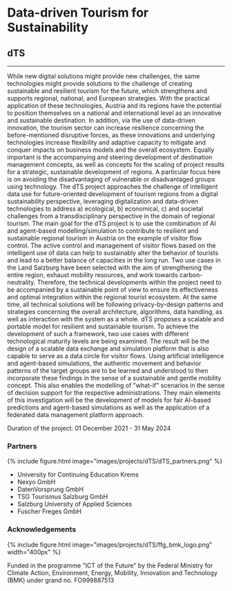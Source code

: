 # Data-driven Tourism for Sustainability
## dTS

---
While new digital solutions might provide new challenges, the same technologies might provide solutions to the challenge of creating sustainable and resilient tourism for the future, which strengthens and supports regional, national, and European strategies. With the practical application of these technologies, Austria and its regions have the potential to position themselves on a national and international level as an innovative and sustainable destination. In addition, via the use of data-driven innovation, the tourism sector can increase resilience concerning the before-mentioned disruptive forces, as these innovations and underlying technologies increase flexibility and adaptive capacity to mitigate and conquer impacts on business models and the overall ecosystem. Equally important is the accompanying and steering development of destination management concepts, as well as concepts for the scaling of project results for a strategic, sustainable development of regions. A particular focus here is on avoiding the disadvantaging of vulnerable or disadvantaged groups using technology. The dTS project approaches the challenge of intelligent data use for future-oriented development of tourism regions from a digital sustainability perspective, leveraging digitalization and data-driven technologies to address a) ecological, b) economical, c) and societal challenges from a transdisciplinary perspective in the domain of regional tourism. The main goal for the dTS project is to use the combination of AI and agent-based modelling/simulation to contribute to resilient and sustainable regional tourism in Austria on the example of visitor flow control. The active control and management of visitor flows based on the intelligent use of data can help to sustainably alter the behavior of tourists and lead to a better balance of capacities in the long run. Two use cases in the Land Salzburg have been selected with the aim of strengthening the entire region, exhaust mobility resources, and work towards carbon-neutrality. Therefore, the technical developments within the project need to be accompanied by a sustainable point of view to ensure its effectiveness and optimal integration within the regional tourist ecosystem. At the same time, all technical solutions will be following privacy-by-design patterns and strategies concerning the overall architecture, algorithms, data handling, as well as interaction with the system as a whole. dTS proposes a scalable and portable model for resilient and sustainable tourism. To achieve the development of such a framework, two use cases with different technological maturity levels are being examined. The result will be the design of a scalable data exchange and simulation platform that is also capable to serve as a data circle for visitor flows. Using artificial intelligence and agent-based simulations, the authentic movement and behavior patterns of the target groups are to be learned and understood to then incorporate these findings in the sense of a sustainable and gentle mobility concept. This also enables the modelling of "what-if" scenarios in the sense of decision support for the respective administrations. They main elements of this investigation will be the development of models for fair AI-based predictions and agent-based simulations as well as the application of a federated data management platform approach.

Duration of the project: 01 December 2021 - 31 May 2024


### Partners
{% 
  include figure.html 
  image="images/projects/dTS/dTS_partners.png" 
%}

* University for Continuing Education Krems
* Nexyo GmbH
* DatenVorsprung GmbH
* TSG Tourismus Salzburg GmbH
* Salzburg University of Applied Sciences
* Fuscher Freges GmbH

### Acknowledgements

{% 
    include figure.html 
    image="images/projects/dTS/ffg_bmk_logo.png" 
    width="400px" 
%} 

Funded in the programme "ICT of the Future" by the Federal Ministry for Climate Action, Environment, Energy, Mobility, Innovation and Technology (BMK) under grand no. FO999887513
